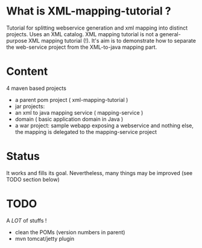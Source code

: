 # What is XML-mapping-tutorial ? 
Tutorial for splitting webservice generation and xml mapping into distinct projects. Uses an XML catalog.
XML mapping tutorial is not a general-purpose XML mapping tutorial (!). It's aim is to demonstrate how to separate the web-service project from the XML-to-java mapping part.

# Content
4 maven based projects
* a parent pom project ( xml-mapping-tutorial )
* jar projects:
 * an xml to java mapping service ( mapping-service )
 * domain ( basic application domain in Java )
* a war project: sample webapp exposing a webservice and nothing else, the mapping is delegated to the mapping-service project

# Status
It works and fills its goal. Nevertheless, many things may be improved (see TODO section below)

# TODO
A *LOT* of stuffs !
* clean the POMs (version numbers in parent)
* mvn tomcat/jetty plugin